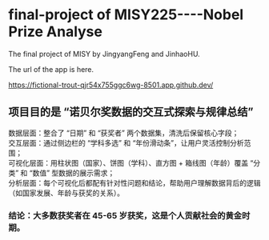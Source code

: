 # final-project of MISY225----Nobel Prize Analyse
The final project of MISY by JingyangFeng and JinhaoHU.

The url of the app is here.

<https://fictional-trout-qjr54x755ggc6wg-8501.app.github.dev/>

## 项目目的是 “诺贝尔奖数据的交互式探索与规律总结”
数据层面：整合了 “日期” 和 “获奖者” 两个数据集，清洗后保留核心字段；<br>
交互层面：通过侧边栏的 “学科多选” 和 “年份滑动条”，让用户灵活控制分析范围；<br>
可视化层面：用柱状图（国家）、饼图（学科）、直方图 + 箱线图（年龄）覆盖 “分类” 和 “数值” 型数据的展示需求；<br>
分析层面：每个可视化后都配有针对性问题和结论，帮助用户理解数据背后的逻辑（如国家发展、年龄与获奖的关系）。<br>
### 结论：大多数获奖者在 45-65 岁获奖，这是个人贡献社会的黄金时期。
